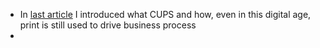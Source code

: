 

- In [last article](https://richard-sebos.github.io/sebostechnology/posts/CUPS/) I introduced what CUPS and how, even in this digital age, print is still used to drive business process
-  
